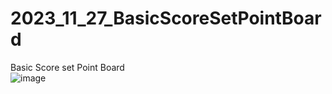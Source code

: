 # 2023_11_27_BasicScoreSetPointBoard
Basic Score set Point Board   
![image](https://github.com/EloiStree/2023_11_27_BasicScoreSetPointBoard/assets/20149493/810e1eaa-2e29-4609-b74d-9cfd8537ede1)  
  
